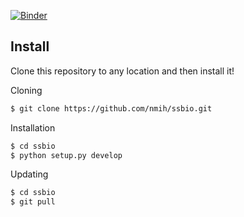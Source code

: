 [![Binder](http://mybinder.org/badge.svg)](http://mybinder.org/repo/nmih/ssbio)

## Install
Clone this repository to any location and then install it!

Cloning
```bash
$ git clone https://github.com/nmih/ssbio.git
```

Installation
```bash
$ cd ssbio
$ python setup.py develop
```

Updating
```bash
$ cd ssbio
$ git pull
```